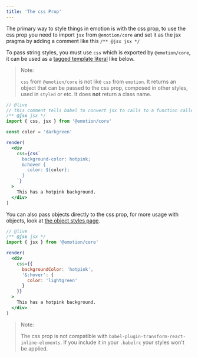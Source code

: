 ```yaml
---
title: 'The css Prop'
---
```


The primary way to style things in emotion is with the css prop, to use the css prop you need to import `jsx` from `@emotion/core` and set it as the jsx pragma by adding a comment like this `/** @jsx jsx */`

To pass string styles, you must use `css` which is exported by `@emotion/core`, it can be used as a [tagged template literal](https://developer.mozilla.org/en-US/docs/Web/JavaScript/Reference/Template_literals) like below.

> Note:
>
> `css` from `@emotion/core` is not like `css` from `emotion`. It returns an object that can be passed to the css prop, composed in other styles, used in `styled` or etc. It does **not** return a class name.

```jsx
// @live
// this comment tells babel to convert jsx to calls to a function called jsx instead of React.createElement
/** @jsx jsx */
import { css, jsx } from '@emotion/core'

const color = 'darkgreen'

render(
  <div
    css={css`
      background-color: hotpink;
      &:hover {
        color: ${color};
      }
    `}
  >
    This has a hotpink background.
  </div>
)
```

You can also pass objects directly to the css prop, for more usage with objects, look at [the object styles page](/docs/object-styles.md).

```jsx
// @live
/** @jsx jsx */
import { jsx } from '@emotion/core'

render(
  <div
    css={{
      backgroundColor: 'hotpink',
      '&:hover': {
        color: 'lightgreen'
      }
    }}
  >
    This has a hotpink background.
  </div>
)
```

> Note:
>
> The css prop is not compatible with `babel-plugin-transform-react-inline-elements`. If you include it in your `.babelrc` your styles won't be applied.
